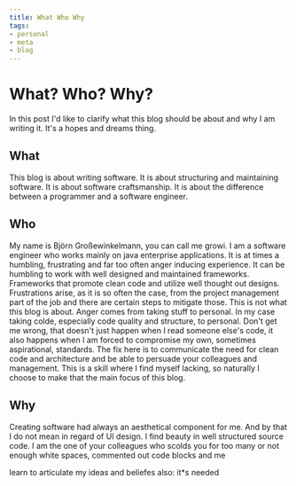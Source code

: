 ```yaml
---
title: What Who Why
tags:
- personal
- meta
- blog
---
```

# What? Who? Why?
In this post I'd like to clarify what this blog should be about and why I am writing it. It's a hopes and dreams thing.

## What
This blog is about writing software. It is about structuring and maintaining software. It is about software craftsmanship. It is about the difference between a programmer and a software engineer.

## Who 
My name is Björn Großewinkelmann, you can call me growi. I am a software engineer who works mainly on java enterprise applications. It is at times a humbling, frustrating and far too often anger inducing experience. 
It can be humbling to work with well designed and maintained frameworks. Frameworks that promote clean code and utilize well thought out designs.
Frustrations arise, as it is so often the case, from the project management part of the job and there are certain steps to mitigate those. This is not what this blog is about.
Anger comes from taking stuff to personal. In my case taking colde, especially code quality and structure, to personal. Don't get me wrong, that doesn't just happen when I read someone else's code, it also happens when I am forced to compromise my own, sometimes aspirational, standards. The fix here is to communicate the need for clean code and architecture and be able to persuade your colleagues and management. This is a skill where I find myself lacking, so naturally I choose to make that the main focus of this blog.

## Why

Creating software had always an aesthetical component for me. And by that I do not mean in regard of UI design. I find beauty in well structured source code. I am the one of your colleagues who scolds you for too many or not enough white spaces, commented out code blocks and me


learn to articulate my ideas and beliefes
also: it*s needed
<!--stackedit_data:
eyJoaXN0b3J5IjpbLTk0NDQ2NzgyMywxNDIwMDU0MjQzLC0xMD
EwMjIzNDEsMTA1NTk4MTUyNCwyMDA3NjEwMDg2LC0zMzYwOTg3
ODUsMTk4MzgzNTQyNSwtMjAwOTI5NzAzNywtMTU4NDk2MTE0Ny
wtNDQ0Njk5OTE0LDE0ODE2ODkxMDMsLTYxMDM3MzQ3OCwtMTA5
OTg0MzkyLC01NTEyNTIwMjAsMTk2MzY1MzE5NCwxMjUxMTQxND
Y3LDExMDE0NDUxMzQsLTE2ODk1ODQ0OTcsLTE3Mzc3MTI3NTEs
LTU3NDY1MzY4XX0=
-->